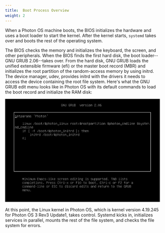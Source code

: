 ```yaml
---
title:  Boot Process Overview
weight: 2
---
```


When a Photon OS machine boots, the BIOS initializes the hardware and uses a boot loader to start the kernel. After the kernel starts, `systemd` takes over and boots the rest of the operating system. 

The BIOS checks the memory and initializes the keyboard, the screen, and other peripherals. When the BIOS finds the first hard disk, the boot loader--GNU GRUB 2.06--takes over. From the hard disk, GNU GRUB loads the unified extensible firmware (efi) or the master boot record (MBR) and initializes the root partition of the random-access memory by using initrd. The device manager, udev, provides initrd with the drivers it needs to access the device containing the root file system. Here's what the GNU GRUB edit menu looks like in Photon OS with its default commands to load the boot record and initialize the RAM disk: 

![The GNU GRUB edit menu in Photon OS](../../images/grub-edit-menu-2.06.png) 

At this point, the Linux kernel in Photon OS, which is kernel version 4.19.245 for Photon OS 3 Rev3 Update1, takes control. Systemd kicks in, initializes services in parallel, mounts the rest of the file system, and checks the file system for errors.
